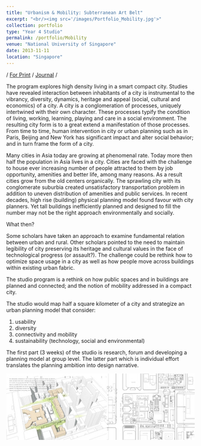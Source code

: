 ```yaml
---
title: "Urbanism & Mobility: Subterranean Art Belt"
excerpt: "<br/><img src='/images/Portfolio_Mobility.jpg'>"
collection: portfolio
type: "Year 4 Studio"
permalink: /portfolio/Mobility
venue: "National University of Singapore"
date: 2013-11-11
location: "Singapore"
---
```


/ [For Print](https://yiw0104.github.io/files/Portfolio_Mobility1.pdf) / [Journal](https://yiw0104.github.io/files/Portfolio_Mobility2.pdf) /

The program explores high density living in a smart compact city. Studies have revealed interaction between inhabitants of a city is instrumental to the vibrancy, diversity, dynamics, heritage and appeal (social, cultural and economics) of a city. A city is a conglomeration of processes, uniquely intertwined with their own character. These processes typify the condition of living, working, learning, playing and care in a social environment. The resulting city form is to a great extend a manifestation of those processes. From time to time, human intervention in city or urban planning such as in Paris, Beijing and New York has significant impact and alter social behavior; and in turn frame the form of a city.

Many cities in Asia today are growing at phenomenal rate. Today more then half the population in Asia lives in a city. Cities are faced with the challenge to house ever increasing number of people attracted to them by job opportunity, amenities and better life, among many reasons. As a result cities grow from the old centers organically. The sprawling city with its conglomerate suburbia created unsatisfactory transportation problem in addition to uneven distribution of amenities and public services. In recent decades, high rise (building) physical planning model found favour with
city planners. Yet tall buildings inefficiently planned and designed to fill the number may not be the right approach environmentally and socially.

What then?

Some scholars have taken an approach to examine fundamental relation between urban and rural. Other scholars pointed to the need to maintain legibility of city preserving its heritage and cultural values in the face of technological progress (or assault?). The challenge could be rethink how to optimize space usage in a city as well as how people move across buildings
within existing urban fabric.

The studio program is a rethink on how public spaces and in buildings are planned and connected; and the notion of mobility addressed in a compact city.

The studio would map half a square kilometer of a city and strategize an urban planning model that consider:
1. usability
2. diversity
3. connectivity and mobility
4. sustainability (technology, social and environmental)

The first part (3 weeks) of the studio is research, forum and developing a planning model at group level. The latter part which is individual effort translates the planning ambition into design narrative.

<img src="/images/Portfolio_Mobility.jpg">

